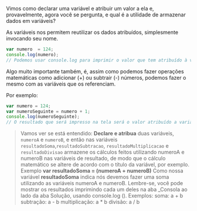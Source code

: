 Vimos como declarar uma variável e atribuir um valor a ela e, provavelmente, agora você se pergunta, e qual é a utilidade de armazenar dados em variáveis?

As variáveis nos permitem reutilizar os dados atribuídos, simplesmente invocando seu nome.

```javascript
var numero  = 124;
console.log(numero); 
// Podemos usar console.log para imprimir o valor que tem atribuído à variável numero. E seu resultado será 124.
```

Algo muito importante também, é, assim como podemos fazer operações matemáticas como adicionar (+) ou subtrair (-) números, podemos fazer o mesmo com as variáveis que os referenciam.

Por exemplo:

```javascript
var numero = 124;
var numeroSeguinte = numero + 1;
console.log(numeroSeguinte); 
// O resultado que será impresso na tela será o valor atribuído a variável numero somado a 1, portanto, o valor atribuído a numeroSeguinte será 125.
```

> Vamos ver se está entendido: **Declare e atribua** duas variáveis, `numeroA` e `numeroB`, e então nas variáveis `resultadoSoma`,`resultadoSubtracao`, `resultadoMultiplicacao` e` resultadoDivisao` armazene os cálculos feitos utilizando numeroA e numeroB nas variáveis de resultado, de modo que o cálculo matemático se altere de acordo com o título da variável, por exemplo.
Exemplo **var resultadoSoma = (numeroA + numeroB)**
Como nossa variável **resultadoSoma** indica nós devemos fazer uma soma utilizando as variáveis numeroA e numeroB. 
Lembre-se, você pode mostrar os resultados imprimindo cada um deles na aba _Consola ao lado da aba Solução, usando console.log ().
Exemplos:
soma: a + b
subtração: a - b
multiplicação: a * b
divisão: a / b
